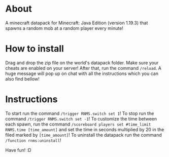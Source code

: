 # About
A minecraft datapack for Minecraft: Java Edition (version 1.19.3) that spawns a random mob at a random player every minute!

# How to install
Drag and drop the zip file on the world's datapack folder. Make sure your cheats are enabled on your server!
After that, run the command `/reload`. A huge message will pop up on chat with all the instructions which you can also find bellow!

# Instructions
To start run the command `/trigger RNMS.switch set 1`!
To stop run the command `/trigger RNMS.switch set -1`!
To customize the time between each spawn, run the command `/scoreboard players set #time_limit RNMS.time [time_amount]` and set the time in seconds multiplied by 20 in the filed marked by `[time_amount]`!
To uninstall the datapack run the command `/function rnms:uninstall`!

Have fun! :D
